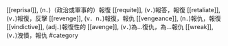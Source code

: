 [[reprisal]], (n．)（政治或軍事的）報復 
[[requite]], (v．)報答，報復 
[[retaliate]], (v．)報復，反擊 
[[revenge]], (v．n．)報復，報仇 
[[vengeance]], (n．)報仇，報復 
[[vindictive]], (adj．)報復性的 
[[avenge]], (v．)為…復仇，為…報仇 
[[wreak]], (v．)洩憤，報仇 
#category
